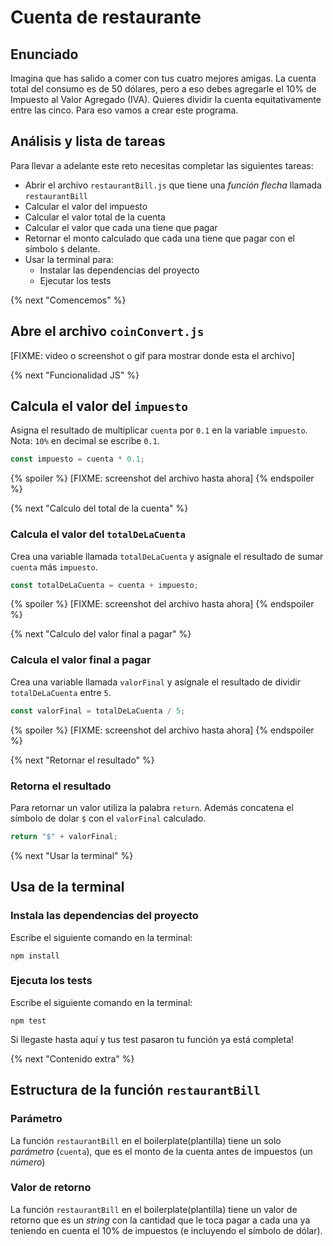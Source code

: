 # Cuenta de restaurante

## Enunciado

Imagina que has salido a comer con tus cuatro mejores amigas. La cuenta total
del consumo es de 50 dólares, pero a eso debes agregarle el 10% de Impuesto al
Valor Agregado (IVA). Quieres dividir la cuenta equitativamente entre las cinco.
Para eso vamos a crear este programa.

## Análisis y lista de tareas

Para llevar a adelante este reto necesitas completar las siguientes tareas:

- Abrir el archivo `restaurantBill.js` que tiene una _función flecha_ llamada `restaurantBill`
- Calcular el valor del impuesto
- Calcular el valor total de la cuenta
- Calcular el valor que cada una tiene que pagar
- Retornar el monto calculado que cada una tiene que pagar con el símbolo `$` delante.
- Usar la terminal para:
  - Instalar las dependencias del proyecto
  - Ejecutar los tests

{% next "Comencemos" %}

## Abre el archivo `coinConvert.js`

[FIXME: video o screenshot o gif para mostrar donde esta el archivo]

{% next "Funcionalidad JS" %}

## Calcula el valor del `impuesto`

Asigna el resultado de multiplicar `cuenta` por `0.1` en la variable `impuesto`. Nota: `10%` en decimal se escribe `0.1`.

```js
const impuesto = cuenta * 0.1;
```

{% spoiler %}
[FIXME: screenshot del archivo hasta ahora]
{% endspoiler %}

{% next "Calculo del total de la cuenta" %}

### Calcula el valor del `totalDeLaCuenta`

Crea una variable llamada `totalDeLaCuenta` y asígnale el resultado de sumar `cuenta` más
`impuesto`.

```js
const totalDeLaCuenta = cuenta + impuesto;
```

{% spoiler %}
[FIXME: screenshot del archivo hasta ahora]
{% endspoiler %}

{% next "Calculo del valor final a pagar" %}

### Calcula el valor final a pagar

Crea una variable llamada `valorFinal` y asígnale el resultado de dividir `totalDeLaCuenta` entre
`5`.

```js
const valorFinal = totalDeLaCuenta / 5;
```

{% spoiler %}
[FIXME: screenshot del archivo hasta ahora]
{% endspoiler %}

{% next "Retornar el resultado" %}

### Retorna el resultado

Para retornar un valor utiliza la palabra `return`. Además concatena el símbolo de dolar `$` con el `valorFinal` calculado.

```js
return "$" + valorFinal;
```

{% next "Usar la terminal" %}

## Usa de la terminal

### Instala las dependencias del proyecto

Escribe el siguiente comando en la terminal:

```
npm install
```

### Ejecuta los tests

Escribe el siguiente comando en la terminal:

```
npm test
```

Si llegaste hasta aquí y tus test pasaron tu función ya está completa!

{% next "Contenido extra" %}

## Estructura de la función `restaurantBill`

### Parámetro

La función `restaurantBill` en el boilerplate(plantilla) tiene un solo _parámetro_ (`cuenta`), que es el monto de la cuenta antes de impuestos (un _número_)

### Valor de retorno

La función `restaurantBill` en el boilerplate(plantilla) tiene un valor de retorno que es un
_string_ con la cantidad que le toca pagar a cada una ya teniendo en cuenta el 10% de impuestos (e incluyendo el símbolo de dólar).
